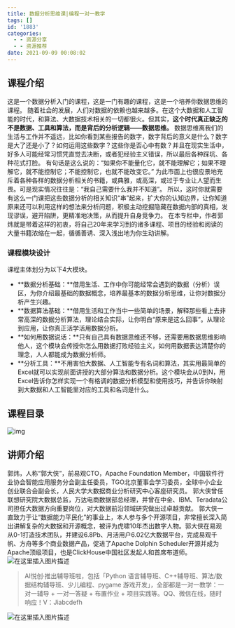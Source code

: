 ```yaml
---
title: 数据分析思维课|编程一对一教学
tags: []
id: '1883'
categories:
  - - 资源分享
  - - 资源推荐
date: 2021-09-09 00:08:02
---
```


## 课程介绍

这是一个数据分析入门的课程，这是一门有趣的课程，这是一个培养你数据思维的课程。 随着社会的发展，人们对数据的依赖也越来越多。在这个大数据和人工智能的时代，和算法、大数据技术相关的一切都很火。但其实，**这个时代真正缺乏的不是数据、工具和算法，而是背后的分析逻辑——数据思维。** 数据思维离我们的生活与工作并不遥远，比如你看到某些报告的数字，数字背后的意义是什么？数字是大了还是小了？如何运用这些数字？这些你是否心中有数？并且在现实生活中，好多人可能经常习惯凭直觉去决断，或者犯经验主义错误，所以最后各种踩坑、各种花式打脸。 有句话是这么说的：“如果你不能量化它，就不能理解它；如果不理解它，就不能控制它；不能控制它，也就不能改变它。” 为此市面上也很应景地充斥着各种各样的数据分析相关的书籍，或典雅，或高深，或过于专业让人望而生畏。可是现实情况往往是：“我自己需要什么我并不知道”。 所以，这时你就需要有这么一门课把这些数据分析的相关知识“串”起来，扩大你的认知边界，让你知道原来还可以利用这样的想法来分析问题，积极主动挖掘隐藏在数据内部的真相，发现谬误，避开陷阱，更精准地决策，从而提升自身竞争力。 在本专栏中，作者郭炜就是带着这样的初衷，将自己20年来学习到的诸多课程、项目的经验和阅读的大量书籍浓缩在一起，循循善诱、深入浅出地为你生动讲解。

### 课程模块设计

课程主体划分为以下4大模块。

*   **数据分析基础：**借用生活、工作中你可能经常会遇到的数据（分析）误区，为你介绍最基础的数据概念，培养最基本的数据分析思维，让你对数据分析产生兴趣。
*   **数据算法基础：**借用生活和工作当中一些简单的场景，解释那些看上去非常高深的数据分析算法，理论结合实际，让你明白“原来是这么回事”。从理论到应用，让你真正活学活用数据分析。
*   **如何用数据说话：**只有自己具有数据思维还不够，还需要用数据思维影响他人，这个模块会传授你怎么用数据打败经验主义，如何用数据表达清楚你的理念，人人都能成为数据分析师。
*   **分析工具：**不用害怕大数据、人工智能专有名词和算法，其实用最简单的Excel就可以实现前面讲授的大部分算法和数据分析。这个模块会从0到N，用Excel告诉你怎样实现一个有格调的数据分析模型和使用技巧，并告诉你映射到大数据和人工智能里对应的工具和名词是什么。

## 课程目录

![img](https://img-blog.csdnimg.cn/img_convert/f0b79558af3583ddc38b6d4bb8559d90.png)

## 讲师介绍

郭炜，人称“郭大侠”，前易观CTO，Apache Foundation Member，中国软件行业协会智能应用服务分会副主任委员，TGO北京董事会学习委员，全球中小企业创业联合会副会长，人民大学大数据商业分析研究中心客座研究员。 郭大侠曾任联想研究院大数据总监，万达电商数据部总经理，并曾在中金、IBM、Teradata公司担任大数据方向重要岗位，对大数据前沿领域研究做出过卓越贡献。 郭大侠一直致力于让“数据能力平民化”的事业上，本人参与多个开源项目，非常擅长深入简出讲解复杂的大数据和开源概念，被评为虎啸10年杰出数字人物。郭大侠在易观从0-1打造技术团队，并建设6.8Pb、月活用户6.02亿大数据平台，完成易观千帆、方舟等多个商业数据产品，促进了Apache Dolphin Scheduler开源并成为Apache顶级项目，也是ClickHouse中国社区发起人和首席布道师。 ![在这里插入图片描述](https://img-blog.csdnimg.cn/ea484c0976324066934ab970b4703ca9.jpg?x-oss-process=image/watermark,type_ZHJvaWRzYW5zZmFsbGJhY2s,shadow_50,text_Q1NETiBAQUnmgqbliJs=,size_20,color_FFFFFF,t_70,g_se,x_16)

> AI悦创·推出辅导班啦，包括「Python 语言辅导班、C++辅导班、算法/数据结构辅导班、少儿编程、pygame 游戏开发」，全部都是一对一教学：一对一辅导 + 一对一答疑 + 布置作业 + 项目实践等。QQ、微信在线，随时响应！V：Jiabcdefh

![在这里插入图片描述](https://img-blog.csdnimg.cn/7988ddcc50a5416683f342d90f7c9d8e.png)